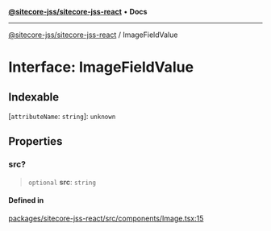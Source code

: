 [**@sitecore-jss/sitecore-jss-react**](../README.md) • **Docs**

***

[@sitecore-jss/sitecore-jss-react](../README.md) / ImageFieldValue

# Interface: ImageFieldValue

## Indexable

 \[`attributeName`: `string`\]: `unknown`

## Properties

### src?

> `optional` **src**: `string`

#### Defined in

[packages/sitecore-jss-react/src/components/Image.tsx:15](https://github.com/Sitecore/jss/blob/9cd15ca25619b116ad9c500eef4ef2dc9023209b/packages/sitecore-jss-react/src/components/Image.tsx#L15)
